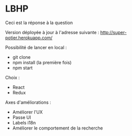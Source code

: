 # LBHP
Ceci est la réponse à la question

Version déployée à jour à l'adresse suivante :
http://super-potier.herokuapp.com/

Possibilité de lancer en local :
* git clone
* npm install (la première fois)
* npm start

Choix :
* React
* Redux

Axes d'améliorations :
* Améliorer l'UX
* Passe UI
* Labels i18n
* Améliorer le comportement de la recherche
